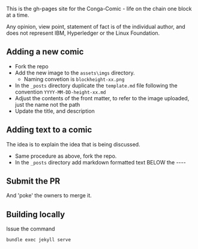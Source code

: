 This is the gh-pages site for the Conga-Comic - life on the chain one block at a time.

Any opinion, view point, statement of fact is of the individual author, and does not represent IBM, Hyperledger or the Linux Foundation.

## Adding a new comic

- Fork the repo
- Add the new image to the `assets\imgs` directory.
  - Naming convetion is `blockheight-xx.png`
- In the `_posts` directory duplicate the `template.md` file following the convention `YYYY-MM-DD-height-xx.md`
- Adjust the contents of the front matter, to refer to the image uploaded, just the name not the path
- Update the title, and description

## Adding text to a comic
The idea is to explain the idea that is being discussed.

- Same procedure as above, fork the repo.
- In the `_posts` directory add markdown formatted text BELOW the ----

## Submit the PR
And 'poke' the owners to merge it.


## Building locally

Issue the command

```
bundle exec jekyll serve
```


